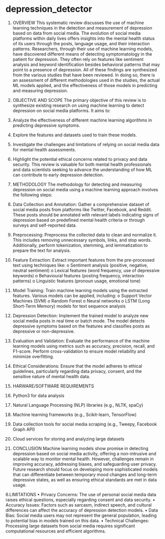 # depression_detector


1. OVERVIEW
This systematic review discusses the use of machine learning techniques in the detection and measurement of depression based on data from social media. The evolution of social media platforms within daily lives offers insights into the mental health status of its users through the posts, language usage, and their interaction patterns. Researchers, through their use of machine learning models, have discovered different means of detecting symptomatology in the patient for depression. They often rely on features like sentiment analysis and keyword identification besides behavioral patterns that may point to a presence of depression. All of these findings are synthesized from the various studies that have been reviewed. In doing so, there is an assessment of different methodologies used in the studies, the actual ML models applied, and the effectiveness of those models in predicting and measuring depression.

2. OBJECTIVE AND SCOPE
The primary objective of this review is to synthesize existing research on using machine learning to detect depression on social media platforms. It aims to:

1.	Analyze the effectiveness of different machine learning algorithms in predicting depressive symptoms.
2.	Explore the features and datasets used to train these models.
3.	Investigate the challenges and limitations of relying on social media data for mental health assessments.
4.	Highlight the potential ethical concerns related to privacy and data security. This review is valuable for both mental health professionals and data scientists seeking to advance the understanding of how ML can contribute to early depression detection.


3. METHODOLOGY
The methodology for detecting and measuring depression on social media using a machine learning approach involves the following steps:
1.	Data Collection and Annotation: Gather a comprehensive dataset of social media posts from platforms like Twitter, Facebook, and Reddit. These posts should be annotated with relevant labels indicating signs of depression based on predefined mental health criteria or through surveys and self-reported data.
2.	Preprocessing: Preprocess the collected data to clean and normalize it. This includes removing unnecessary symbols, links, and stop words. Additionally, perform tokenization, stemming, and lemmatization to prepare the text for analysis.

3.	Feature Extraction: Extract important features from the pre-processed text using techniques like:
o	Sentiment analysis (positive, negative, neutral sentiment)
o	Lexical features (word frequency, use of depressive keywords)
o	Behavioural features (posting frequency, interaction patterns)
o	Linguistic features (pronoun usage, emotional tone)
4.	Model Training: Train machine learning models using the extracted features. Various models can be applied, including:
o	Support Vector Machines (SVM)
o	Random Forest
o	Neural networks
o	LSTM (Long Short-Term Memory) models for text sequence analysis
5.	Depression Detection: Implement the trained model to analyze new social media posts in real time or batch mode. The model detects depressive symptoms based on the features and classifies posts as depressive or non-depressive.
6.	Evaluation and Validation: Evaluate the performance of the machine learning models using metrics such as accuracy, precision, recall, and F1-score. Perform cross-validation to ensure model reliability and minimize overfitting.
7.	Ethical Considerations: Ensure that the model adheres to ethical guidelines, particularly regarding data privacy, consent, and the sensitive nature of mental health data.


4. HARWARE/SOFTWARE REQUIREMENTS
1.	Python3 for data analysis
2.	Natural Language Processing (NLP) libraries (e.g., NLTK, spaCy)
3.	Machine learning frameworks (e.g., Scikit-learn, TensorFlow)
4.	Data collection tools for social media scraping (e.g., Tweepy, Facebook Graph API)
5.	Cloud services for storing and analyzing large datasets



5. CONCLUSION
Machine learning models show promise in detecting depression based on social media activity, offering a non-intrusive and scalable way to monitor mental health. However, challenges remain in improving accuracy, addressing biases, and safeguarding user privacy. Future research should focus on developing more sophisticated models that can differentiate between temporary mood changes and long-term depressive states, as well as ensuring ethical standards are met in data usage.


6.LIMITATIONS 
•  Privacy Concerns: The use of personal social media data raises ethical questions, especially regarding consent and data security.
•  Accuracy Issues: Factors such as sarcasm, indirect speech, and cultural differences can affect the accuracy of depression detection models.
•  Data Bias: Social media users may not represent the general population, leading to potential bias in models trained on this data.
•  Technical Challenges: Processing large datasets from social media requires significant computational resources and efficient algorithms.

